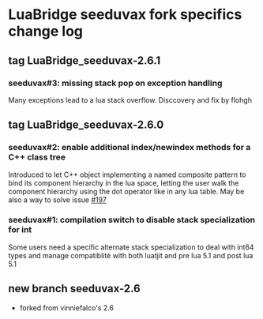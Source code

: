 # LuaBridge seeduvax fork specifics change log

## tag LuaBridge_seeduvax-2.6.1

### seeduvax#3: missing stack pop on exception handling 

Many exceptions lead to a lua stack overflow.
Disccovery and fix by flohgh

## tag LuaBridge_seeduvax-2.6.0

### seeduvax#2: enable additional index/newindex methods for a C++ class tree

Introduced to let C++ object implementing a named composite pattern to bind its
component hierarchy in the lua space, letting the user walk the component
hierarchy using the dot operator like in any lua table.
May be also a way to solve issue [#197][I197]

### seeduvax#1: compilation switch to disable stack specialization for int

Some users need a specific alternate stack specialization to deal with int64
types and manage compatiblité with both luatjit and pre lua 5.1 and post lua 5.1

## new branch seeduvax-2.6

* forked from vinniefalco's 2.6

[I197]:  https://github.com/vinniefalco/LuaBridge/issues/197
